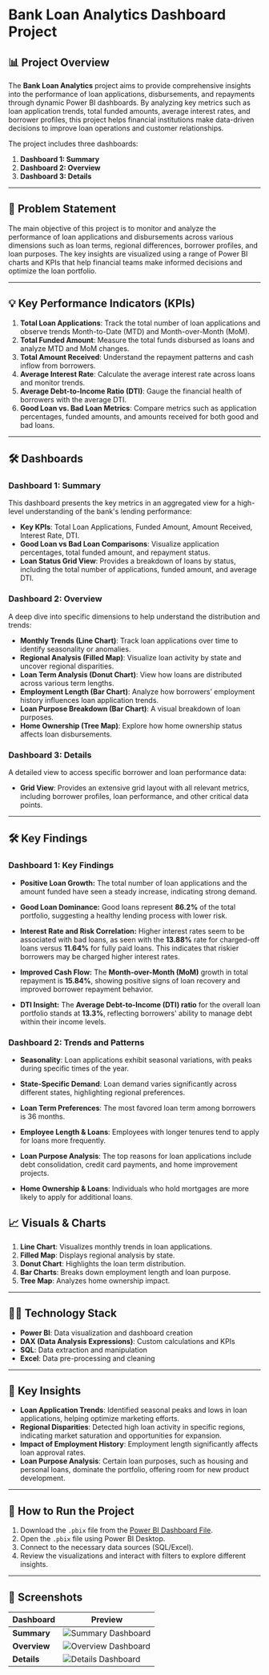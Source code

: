 # Bank Loan Analytics Dashboard Project

## 📊 Project Overview

The **Bank Loan Analytics** project aims to provide comprehensive insights into the performance of loan applications, disbursements, and repayments through dynamic Power BI dashboards. By analyzing key metrics such as loan application trends, total funded amounts, average interest rates, and borrower profiles, this project helps financial institutions make data-driven decisions to improve loan operations and customer relationships.

The project includes three dashboards:

1. **Dashboard 1: Summary**
2. **Dashboard 2: Overview**
3. **Dashboard 3: Details**

---

## 📝 Problem Statement

The main objective of this project is to monitor and analyze the performance of loan applications and disbursements across various dimensions such as loan terms, regional differences, borrower profiles, and loan purposes. The key insights are visualized using a range of Power BI charts and KPIs that help financial teams make informed decisions and optimize the loan portfolio.

---

## 💡 Key Performance Indicators (KPIs)

1. **Total Loan Applications**: Track the total number of loan applications and observe trends Month-to-Date (MTD) and Month-over-Month (MoM).
2. **Total Funded Amount**: Measure the total funds disbursed as loans and analyze MTD and MoM changes.
3. **Total Amount Received**: Understand the repayment patterns and cash inflow from borrowers.
4. **Average Interest Rate**: Calculate the average interest rate across loans and monitor trends.
5. **Average Debt-to-Income Ratio (DTI)**: Gauge the financial health of borrowers with the average DTI.
6. **Good Loan vs. Bad Loan Metrics**: Compare metrics such as application percentages, funded amounts, and amounts received for both good and bad loans.

---

## 🛠️ Dashboards

### **Dashboard 1: Summary**
This dashboard presents the key metrics in an aggregated view for a high-level understanding of the bank's lending performance:

- **Key KPIs**: Total Loan Applications, Funded Amount, Amount Received, Interest Rate, DTI.
- **Good Loan vs Bad Loan Comparisons**: Visualize application percentages, total funded amount, and repayment status.
- **Loan Status Grid View**: Provides a breakdown of loans by status, including the total number of applications, funded amount, and average DTI.

### **Dashboard 2: Overview**
A deep dive into specific dimensions to help understand the distribution and trends:

- **Monthly Trends (Line Chart)**: Track loan applications over time to identify seasonality or anomalies.
- **Regional Analysis (Filled Map)**: Visualize loan activity by state and uncover regional disparities.
- **Loan Term Analysis (Donut Chart)**: View how loans are distributed across various term lengths.
- **Employment Length (Bar Chart)**: Analyze how borrowers’ employment history influences loan application trends.
- **Loan Purpose Breakdown (Bar Chart)**: A visual breakdown of loan purposes.
- **Home Ownership (Tree Map)**: Explore how home ownership status affects loan disbursements.

### **Dashboard 3: Details**
A detailed view to access specific borrower and loan performance data:

- **Grid View**: Provides an extensive grid layout with all relevant metrics, including borrower profiles, loan performance, and other critical data points.

---
## 🛠️ Key Findings
### **Dashboard 1: Key Findings**

- **Positive Loan Growth:** The total number of loan applications and the amount funded have seen a steady increase, indicating strong demand.
  
- **Good Loan Dominance:** Good loans represent **86.2%** of the total portfolio, suggesting a healthy lending process with lower risk.

- **Interest Rate and Risk Correlation:** Higher interest rates seem to be associated with bad loans, as seen with the **13.88%** rate for charged-off loans versus **11.64%** for fully paid loans. This indicates that riskier borrowers may be charged higher interest rates.

- **Improved Cash Flow:** The **Month-over-Month (MoM)** growth in total repayment is **15.84%**, showing positive signs of loan recovery and improved borrower repayment behavior.

- **DTI Insight:** The **Average Debt-to-Income (DTI) ratio** for the overall loan portfolio stands at **13.3%**, reflecting borrowers' ability to manage debt within their income levels.

### **Dashboard 2: Trends and Patterns**
- **Seasonality**: Loan applications exhibit seasonal variations, with peaks during specific times of the year.

- **State-Specific Demand**: Loan demand varies significantly across different states, highlighting regional preferences.

- **Loan Term Preferences**: The most favored loan term among borrowers is 36 months.

- **Employee Length & Loans**: Employees with longer tenures tend to apply for loans more frequently.

- **Loan Purpose Analysis**: The top reasons for loan applications include debt consolidation, credit card payments, and home improvement projects.

- **Home Ownership & Loans**: Individuals who hold mortgages are more likely to apply for additional loans.


## 📈 Visuals & Charts

1. **Line Chart**: Visualizes monthly trends in loan applications.
2. **Filled Map**: Displays regional analysis by state.
3. **Donut Chart**: Highlights the loan term distribution.
4. **Bar Charts**: Breaks down employment length and loan purpose.
5. **Tree Map**: Analyzes home ownership impact.

---

## 🧑‍💻 Technology Stack

- **Power BI**: Data visualization and dashboard creation
- **DAX (Data Analysis Expressions)**: Custom calculations and KPIs
- **SQL**: Data extraction and manipulation
- **Excel**: Data pre-processing and cleaning

---

## 🔑 Key Insights

- **Loan Application Trends**: Identified seasonal peaks and lows in loan applications, helping optimize marketing efforts.
- **Regional Disparities**: Detected high loan activity in specific regions, indicating market saturation and opportunities for expansion.
- **Impact of Employment History**: Employment length significantly affects loan approval rates.
- **Loan Purpose Analysis**: Certain loan purposes, such as housing and personal loans, dominate the portfolio, offering room for new product development.

---

## 🚀 How to Run the Project

1. Download the `.pbix` file from the [Power BI Dashboard File](#).
2. Open the `.pbix` file using Power BI Desktop.
3. Connect to the necessary data sources (SQL/Excel).
4. Review the visualizations and interact with filters to explore different insights.

---

## 📸 Screenshots

| **Dashboard** | **Preview** |
|---------------|-------------|
| **Summary**   | ![Summary Dashboard](assets/summary.png) |
| **Overview**  | ![Overview Dashboard](assets/overview.png) |
| **Details**   | ![Details Dashboard](assets/details.png) |
